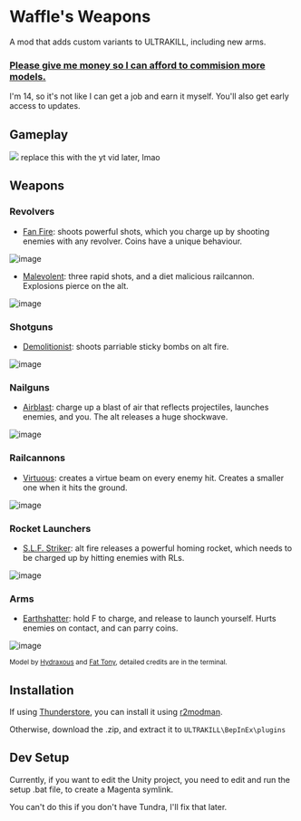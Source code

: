 # Waffle's Weapons

A mod that adds custom variants to ULTRAKILL, including new arms.

### [Please give me money so I can afford to commision more models.](https://www.patreon.com/bePatron?u=90279900)
I'm 14, so it's not like I can get a job and earn it myself.
You'll also get early access to updates.

## Gameplay
[![](https://markdown-videos.deta.dev/youtube/g-NewxZzULI)](https://youtu.be/watch?v=g-NewxZzULI)
replace this with the yt vid later, lmao

## Weapons

### Revolvers
- [Fan Fire](https://www.youtube.com/watch?v=NT91uk5Mbqg): shoots powerful shots, which you charge up by shooting enemies with any revolver. Coins have a unique behaviour.

![image](https://user-images.githubusercontent.com/60797216/226170160-ad63d34b-e5e5-4d3a-a309-ed354a3d1764.png)

- [Malevolent](https://www.youtube.com/watch?v=ry_1gfVrn-E): three rapid shots, and a diet malicious railcannon. Explosions pierce on the alt.

![image](https://user-images.githubusercontent.com/60797216/226170190-3325c2c1-a794-4349-9323-4b604fe2f71b.png)

### Shotguns
- [Demolitionist](https://www.youtube.com/watch?v=6PuebUdcj88): shoots parriable sticky bombs on alt fire.

![image](https://user-images.githubusercontent.com/60797216/226170047-9a58fe61-e72c-496f-834c-9a8fd9d1280a.png)

### Nailguns
- [Airblast](https://www.youtube.com/watch?v=Cj6MtnhCHWw): charge up a blast of air that reflects projectiles, launches enemies, and you. The alt releases a huge shockwave.

![image](https://user-images.githubusercontent.com/60797216/226170016-8fdff1d7-3ec1-4245-8533-71bb1dd62b90.png)

### Railcannons
- [Virtuous](https://www.youtube.com/watch?v=nHnhYhKlSLs): creates a virtue beam on every enemy hit. Creates a smaller one when it hits the ground.

![image](https://user-images.githubusercontent.com/60797216/226169933-48551d83-6546-4aa5-8a80-c6e9a1327f19.png)

### Rocket Launchers
- [S.L.F. Striker](https://www.youtube.com/watch?v=TazqWG20eVg): alt fire releases a powerful homing rocket, which needs to be charged up by hitting enemies with RLs.

![image](https://user-images.githubusercontent.com/60797216/226169913-1ab5c9dd-76a2-4d85-a91b-2675bf533a6b.png)

### Arms
- [Earthshatter](https://www.youtube.com/watch?v=or7XYmoIZfE): hold F to charge, and release to launch yourself. Hurts enemies on contact, and can parry coins. 

![image](https://user-images.githubusercontent.com/60797216/226169594-fafe841b-d9fa-4800-8198-a7e964af8b33.png)

<sup>Model by [Hydraxous](https://github.com/Hydraxous) and [Fat Tony](https://github.com/The-DoomMan), detailed credits are in the terminal.</sup>


## Installation

If using [Thunderstore](https://thunderstore.io/c/ultrakill/p/Waff1e/WafflesWeapons), you can install it using [r2modman](https://thunderstore.io/package/ebkr/r2modman/). 

Otherwise, download the .zip, and extract it to `ULTRAKILL\BepInEx\plugins`

## Dev Setup

Currently, if you want to edit the Unity project, you need to edit and run the setup .bat file, to create a Magenta symlink.

You can't do this if you don't have Tundra, I'll fix that later.
